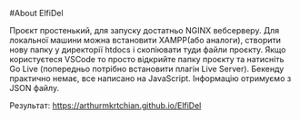 #About ElfiDel

Проєкт простенький, для запуску достатньо NGINX вебсерверу. Для локальної машини можна встановити XAMPP(або аналоги), створити нову папку у директорії htdocs і скопіювати туди файли проєкту.
Якщо користуєтеся VSCode то просто відкрийте папку проєкту та натисніть Go Live (попередньо потрібно встановити плагін Live Server).
Бекенду практично немає, все написано на JavaScript. Інформацію отримуємо з JSON файлу.

Результат: https://arthurmkrtchian.github.io/ElfiDel
